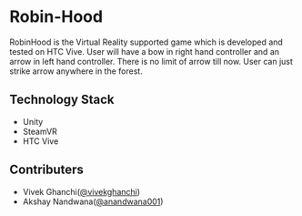 #  Robin-Hood

RobinHood is the Virtual Reality supported game which is developed and tested on HTC Vive. User will have a bow in right hand controller and an arrow in left hand controller. There is no limit of arrow till now. User can just strike arrow anywhere in the forest. 

##  Technology Stack 
 
- Unity
- SteamVR
- HTC Vive

##  Contributers

- Vivek Ghanchi([@vivekghanchi](https://github.com/vivekghanchi))
- Akshay Nandwana([@anandwana001](https://github.com/anandwana001))
